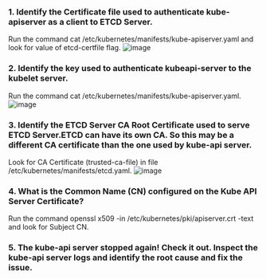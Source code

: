 ### 1. Identify the Certificate file used to authenticate kube-apiserver as a client to ETCD Server.

Run the command cat /etc/kubernetes/manifests/kube-apiserver.yaml and look for value of etcd-certfile flag.
![image](https://github.com/MeSabya/Kubernetes/assets/33947539/1ca24363-a7a7-48ea-9e79-e8ef7fc6771d)

### 2. Identify the key used to authenticate kubeapi-server to the kubelet server.

Run the command cat /etc/kubernetes/manifests/kube-apiserver.yaml.
![image](https://github.com/MeSabya/Kubernetes/assets/33947539/57a3dcc5-b212-45df-9e54-45ad9cba2431)

### 3. Identify the ETCD Server CA Root Certificate used to serve ETCD Server.ETCD can have its own CA. So this may be a different CA certificate than the one used by kube-api server.

Look for CA Certificate (trusted-ca-file) in file /etc/kubernetes/manifests/etcd.yaml.
![image](https://github.com/MeSabya/Kubernetes/assets/33947539/6724b622-9bcc-4fc0-b8ed-98aa1c804aea)

### 4. What is the Common Name (CN) configured on the Kube API Server Certificate?

Run the command openssl x509 -in /etc/kubernetes/pki/apiserver.crt -text and look for Subject CN.

### 5. The kube-api server stopped again! Check it out. Inspect the kube-api server logs and identify the root cause and fix the issue.



